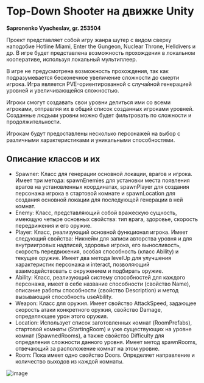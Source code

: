 # Top-Down Shooter на движке Unity
 **Sapronenko Vyacheslav, gr. 253504**
 
 Проект представляет собой игру жанра шутер с видом сверху наподобие Hotline Miami, Enter the Gungeon, Nuclear Throne, Helldivers и др. В игре будет представлена возможность прохождения в локальном кооперативе, используя локальный мультиплеер. 

 В игре не предусмотрена возможность прохождения, так как подразумевается бесконечное увеличение сложности до смерти игрока. Игра является PVE-ориентированной с случайной генерацией уровней и увеличивающейся сложностью. 
 
Игроки смогут создавать свои уровни делиться ими со всеми игроками, отправляя их в общий список созданных игроками уровней. Созданные людьми уровни можно будет фильтровать по сложности и продолжительности.

Игрокам будут предоставлены несколько персонажей на выбор с различными характеристиками и уникальными способностями.

## Описание классов и их 

+ Spawner: Класс для генерации основной локации, врагов и игрока. Имеет три метода: spawnEnemies для установки места появления врагов на установленных координатах, spawnPlayer для создания персонажа игрока в стартовой комнате и spawnLocation для создания основной локации для последующей генерации в ней комнат.
+	Enemy: Класс, представляющий собой вражескую сущность, имеющую четыре основных свойства: тип врага, здоровье, скорость передвижения и его оружие.
+	Player: Класс, реализующий основной функционал игрока. Имеет следующий свойства: Никнейм для записи авторства уровня и для внутриигровых надписей, здоровье игрока, его выносливость, скорость передвижения, особая способность (класс Ability) и текущее оружие. Имеет два метода levelUp для улучшения характеристик персонажа и interact, позволяющий взаимодействовать с окружением и подбирать оружие.
+	Ability: Класс, реализующий систему способностей для каждого персонажа, имеет в себе название способности (свойство Name), описание работы способности (свойство Description) и метод вызывающий способность useAbility.
+	Weapon: Класс для оружия. Имеет свойство AttackSpeed, задающее скорость атаки конкретного оружия, свойство Damage, определяющее урон этого оружия.
+	Location: Использует список заготовленных комнат (RoomPrefabs), стартовой комнаты (StartingRoom) и уже существующих на уровне комнат (SpawnedRooms), а также свойство Difficulty для определения сложности данного уровня. Имеет метод spawnRooms, отвечающий за расположение комнат на этом уровне.
+	Room: Пока имеет одно свойство Doors. Определяет направление и количество выходов из каждой комнаты.

![image](https://github.com/casplaer/OOP/assets/73721625/6cdcbe02-f550-4653-b24d-6cbb5e7a4846)
